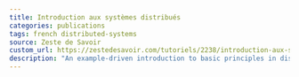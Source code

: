 ```yaml
---
title: Introduction aux systèmes distribués
categories: publications
tags: french distributed-systems
source: Zeste de Savoir
custom_url: https://zestedesavoir.com/tutoriels/2238/introduction-aux-systemes-distribues/
description: "An example-driven introduction to basic principles in distributed systems."
---
```

